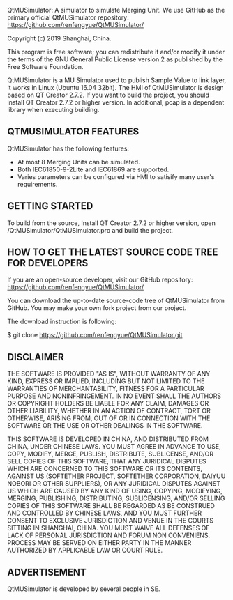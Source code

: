 QtMUSimulator: A simulator to simulate Merging Unit.
We use GitHub as the primary official QtMUSimulator repository:
https://github.com/renfengyue/QtMUSimulator/

Copyright (c) 2019 Shanghai, China.

This program is free software; you can redistribute it and/or modify
it under the terms of the GNU General Public License version 2
as published by the Free Software Foundation.

QtMUSimulator is a MU Simulator used to publish Sample Value to link layer, it works in Linux (Ubuntu 16.04 32bit). 
The HMI of QtMUSimulator is design based on QT Creator 2.7.2.
If you want to build the project, you should install QT Creator 2.7.2 or higher version.
In additional, pcap is a dependent library when executing building.

QTMUSIMULATOR FEATURES
------------------

QtMUSimulator has the following features:
- At most 8 Merging Units can be simulated.
- Both IEC61850-9-2Lite and IEC61869 are supported.
- Varies parameters can be configured via HMI to satisify many user's requirements.


GETTING STARTED
---------------

To build from the source,
Install QT Creator 2.7.2 or higher version, open /QtMUSimulator/QtMUSimulator.pro and build the project.


HOW TO GET THE LATEST SOURCE CODE TREE FOR DEVELOPERS
-----------------------------------------------------

If you are an open-source developer, visit our GitHub repository:
https://github.com/renfengyue/QtMUSimulator/

You can download the up-to-date source-code tree of QtMUSimulator
from GitHub. You may make your own fork project from our project.

The download instruction is following:

$ git clone https://github.com/renfengyue/QtMUSimulator.git


DISCLAIMER
----------

THE SOFTWARE IS PROVIDED "AS IS", WITHOUT WARRANTY OF ANY KIND, EXPRESS OR IMPLIED, 
INCLUDING BUT NOT LIMITED TO THE WARRANTIES OF MERCHANTABILITY, FITNESS FOR A PARTICULAR PURPOSE AND NONINFRINGEMENT. 
IN NO EVENT SHALL THE AUTHORS OR COPYRIGHT HOLDERS BE LIABLE FOR ANY CLAIM, DAMAGES OR OTHER LIABILITY, 
WHETHER IN AN ACTION OF CONTRACT, TORT OR OTHERWISE, ARISING FROM, 
OUT OF OR IN CONNECTION WITH THE SOFTWARE OR THE USE OR OTHER DEALINGS IN THE SOFTWARE.

THIS SOFTWARE IS DEVELOPED IN CHINA, AND DISTRIBUTED FROM CHINA, UNDER CHINESE LAWS. 
YOU MUST AGREE IN ADVANCE TO USE, COPY, MODIFY, MERGE, PUBLISH, DISTRIBUTE, SUBLICENSE, 
AND/OR SELL COPIES OF THIS SOFTWARE, THAT ANY JURIDICAL DISPUTES WHICH ARE CONCERNED TO THIS SOFTWARE OR ITS CONTENTS, 
AGAINST US (SOFTETHER PROJECT, SOFTETHER CORPORATION, DAIYUU NOBORI OR OTHER SUPPLIERS), 
OR ANY JURIDICAL DISPUTES AGAINST US WHICH ARE CAUSED BY ANY KIND OF USING, COPYING, MODIFYING, MERGING, PUBLISHING, 
DISTRIBUTING, SUBLICENSING, AND/OR SELLING COPIES OF THIS SOFTWARE SHALL BE REGARDED AS BE CONSTRUED AND CONTROLLED BY CHINESE LAWS, 
AND YOU MUST FURTHER CONSENT TO EXCLUSIVE JURISDICTION AND VENUE IN THE COURTS SITTING IN SHANGHAI, CHINA. 
YOU MUST WAIVE ALL DEFENSES OF LACK OF PERSONAL JURISDICTION AND FORUM NON CONVENIENS. 
PROCESS MAY BE SERVED ON EITHER PARTY IN THE MANNER AUTHORIZED BY APPLICABLE LAW OR COURT RULE.


ADVERTISEMENT
-------------

QtMUSimulator is developed by several people in SE.

